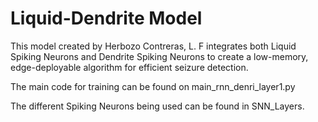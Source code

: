 # Liquid-Dendrite Model

This model created by Herbozo Contreras, L. F integrates both Liquid Spiking Neurons and Dendrite Spiking Neurons to create a low-memory, edge-deployable algorithm for efficient seizure detection.

The main code for training can be found on main_rnn_denri_layer1.py 

The different Spiking Neurons being used can be found in SNN_Layers. 

